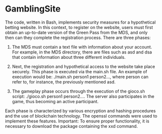 # GamblingSite
The code, written in Bash, implements security measures for a hypothetical betting website. In this context, to register on the website, users must first obtain an up-to-date version of the Green Pass from the MDS, and only then can they complete the registration process. There are three phases:

1) The MDS must contain a text file with information about your account. For example, in the MDS directory, there are files such as asd and dsa that contain information about three different individuals.

2) Next, the registration and hypothetical access to the website take place securely. This phase is executed via the main.sh file. An example of execution would be: ./main.sh person1 person2..., where person can refer to, for instance, the previously mentioned asd.

3) The gameplay phase occurs through the execution of the gioco.sh script: ./gioco.sh person1 person2.... The server also participates in the game, thus becoming an active participant.

Each phase is characterized by various encryption and hashing procedures and the use of blockchain technology. The openssl commands were used to implement these features.
Important: To ensure proper functionality, it is necessary to download the package containing the xxd command.
